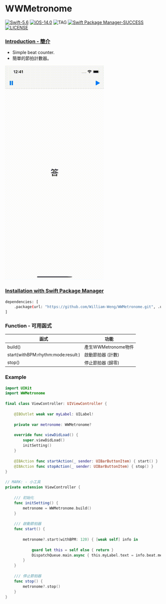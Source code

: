 # WWMetronome
[![Swift-5.6](https://img.shields.io/badge/Swift-5.6-orange.svg?style=flat)](https://developer.apple.com/swift/) [![iOS-14.0](https://img.shields.io/badge/iOS-14.0-pink.svg?style=flat)](https://developer.apple.com/swift/) ![TAG](https://img.shields.io/github/v/tag/William-Weng/WWMetronome) [![Swift Package Manager-SUCCESS](https://img.shields.io/badge/Swift_Package_Manager-SUCCESS-blue.svg?style=flat)](https://developer.apple.com/swift/) [![LICENSE](https://img.shields.io/badge/LICENSE-MIT-yellow.svg?style=flat)](https://developer.apple.com/swift/)

### [Introduction - 簡介](https://swiftpackageindex.com/William-Weng)
- Simple beat counter.
- 簡單的節拍計數器。

![](./Example.gif)

### [Installation with Swift Package Manager](https://medium.com/彼得潘的-swift-ios-app-開發問題解答集/使用-spm-安裝第三方套件-xcode-11-新功能-2c4ffcf85b4b)
```bash
dependencies: [
    .package(url: "https://github.com/William-Weng/WWMetronome.git", .upToNextMajor(from: "1.0.0"))
]
```

### Function - 可用函式
|函式|功能|
|-|-|
|build()|產生WWMetronome物件|
|start(withBPM:rhythm:mode:result:)|啟動節拍器 (計數)|
|stop()|停止節拍器 (歸零)|

### Example
```swift
import UIKit
import WWMetronome

final class ViewController: UIViewController {

    @IBOutlet weak var myLabel: UILabel!
    
    private var metronome: WWMetronome?
    
    override func viewDidLoad() {
        super.viewDidLoad()
        initSetting()
    }
    
    @IBAction func startAction(_ sender: UIBarButtonItem) { start() }
    @IBAction func stopAction(_ sender: UIBarButtonItem) { stop() }
}

// MARK: - 小工具
private extension ViewController {
    
    /// 初始化
    func initSetting() {
        metronome = WWMetronome.build()
    }
    
    /// 啟動節拍器
    func start() {
        
        metronome?.start(withBPM: 120) { [weak self] info in
            
            guard let this = self else { return }
            DispatchQueue.main.async { this.myLabel.text = info.beat.message() }
        }
    }
    
    /// 停止節拍器
    func stop() {
        metronome?.stop()
    }
}
```
